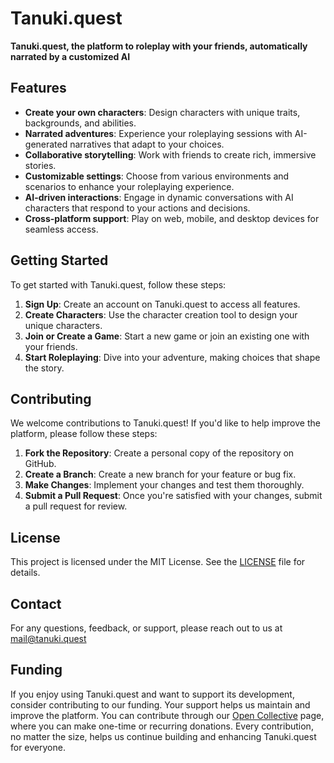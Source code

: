 # Tanuki.quest

**Tanuki.quest, the platform to roleplay with your friends, automatically narrated by a customized AI**

## Features

- **Create your own characters**: Design characters with unique traits, backgrounds, and abilities.
- **Narrated adventures**: Experience your roleplaying sessions with AI-generated narratives that adapt to your choices.
- **Collaborative storytelling**: Work with friends to create rich, immersive stories.
- **Customizable settings**: Choose from various environments and scenarios to enhance your roleplaying experience.
- **AI-driven interactions**: Engage in dynamic conversations with AI characters that respond to your actions and decisions.
- **Cross-platform support**: Play on web, mobile, and desktop devices for seamless access.

## Getting Started

To get started with Tanuki.quest, follow these steps:

1. **Sign Up**: Create an account on Tanuki.quest to access all features.
2. **Create Characters**: Use the character creation tool to design your unique characters.
3. **Join or Create a Game**: Start a new game or join an existing one with your friends.
4. **Start Roleplaying**: Dive into your adventure, making choices that shape the story.

## Contributing

We welcome contributions to Tanuki.quest! If you'd like to help improve the platform, please follow these steps:

1. **Fork the Repository**: Create a personal copy of the repository on GitHub.
2. **Create a Branch**: Create a new branch for your feature or bug fix.
3. **Make Changes**: Implement your changes and test them thoroughly.
4. **Submit a Pull Request**: Once you're satisfied with your changes, submit a pull request for review.

## License

This project is licensed under the MIT License. See the [LICENSE](LICENSE) file for details.

## Contact

For any questions, feedback, or support, please reach out to us at mail@tanuki.quest

## Funding

If you enjoy using Tanuki.quest and want to support its development, consider contributing to our funding. Your support helps us maintain and improve the platform.
You can contribute through our [Open Collective](https://opencollective.com/tanuwuki) page, where you can make one-time or recurring donations. Every contribution, no matter the size, helps us continue building and enhancing Tanuki.quest for everyone.
